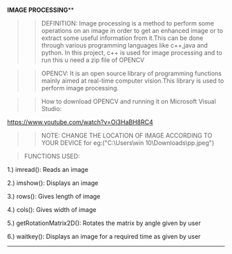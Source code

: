 **********IMAGE PROCESSING************

>>DEFINITION:
Image processing is a method to perform some operations on an image in order to get an enhanced image
or to extract some useful information from it.This can be done through various programming languages
like c++,java and python.
    In this project, c++ is used for image processing and to run this u need a zip file of OPENCV


>>OPENCV:
It is an open source library of programming functions mainly aimed at real-time computer vision.This 
library is used to perform image processing.


>>How to download OPENCV and running it on Microsoft Visual Studio:

   https://www.youtube.com/watch?v=Oi3HaBH8RC4


>>NOTE: CHANGE THE LOCATION OF IMAGE ACCORDING TO YOUR DEVICE
	for eg:("C:\\Users\\win 10\\Downloads\\pp.jpeg")


>FUNCTIONS USED:

1.) imread(): Reads an image

2.) imshow(): Displays an image

3.) rows(): Gives length of image

4.) cols(): Gives width of image

5.) getRotationMatrix2D(): Rotates the matrix by angle given by user

6.) waitkey(): Displays an image for a required time as given by user


***************************

